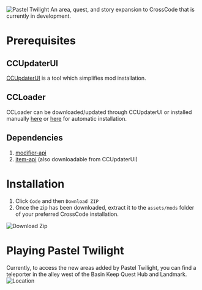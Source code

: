 ![Pastel Twilight](https://i.imgur.com/Cq7svvY.png)
An area, quest, and story expansion to CrossCode that is currently in development.

# Prerequisites

## CCUpdaterUI

[CCUpdaterUI](https://github.com/CCDirectLink/CCUpdaterUI/releases) is a tool which simplifies mod installation.

## CCLoader

CCLoader can be downloaded/updated through CCUpdaterUI or installed manually [here](https://github.com/CCDirectLink/CCLoader) or [here](https://github.com/CCDirectLink/ccloader-installer) for automatic installation.

## Dependencies

1. [modifier-api](https://github.com/Hsifnus/modifier-api)
2. [item-api](https://github.com/CCDirectLink/item-api) (also downloadable from CCUpdaterUI)

# Installation

1. Click `Code` and then `Download ZIP`
2. Once the zip has been downloaded, extract it to the `assets/mods` folder of your preferred CrossCode installation.

![Download Zip](https://i.imgur.com/Af2EqaP.png)

# Playing Pastel Twilight
Currently, to access the new areas added by Pastel Twilight, you can find a teleporter in the alley west of the Basin Keep Quest Hub and Landmark.
![Location](https://i.imgur.com/kvGolGV.png)


